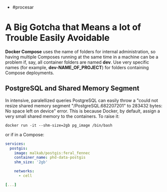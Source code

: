 - #procesar

# A Big Gotcha that Means a lot of Trouble Easily Avoidable

**Docker Compose** uses the name of folders for internal administration,
so having multiple Composes running at the same time in a machine can be
a problem if, say, all container folders are named **dev**. Use very
specific names (for example, **dev-NAME_OF_PROJECT**) for folders
containing Compose deployments.


## PostgreSQL and Shared Memory Segment

In intensive, paralellized queries PostgreSQL can easily throw a "could
not resize shared memory segment "/PostgreSQL.682207201" to 283432
bytes: No space left on device" error. This is because Docker, by
default, assign a very small shared memory to the containers. To raise
it:

```Shell
docker run -it --shm-size=2gb pg_image /bin/bash
```

or if in a Compose:

```yaml
services:
  postgis:
    image: malkab/postgis:feral_fennec
    container_name: phd-data-postgis
    shm_size: '2gb'

    networks:
      - cell

[...]
```
